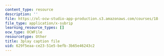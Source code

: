 ```yaml
---
content_type: resource
description: ''
file: https://ol-ocw-studio-app-production.s3.amazonaws.com/courses/18-06sc-linear-algebra-fall-2011/629f5eaace2351e5befb3b65e46243c2_KUuxdk_V7To.vtt
file_type: application/x-subrip
learning_resource_types: []
ocw_type: OCWFile
resourcetype: Other
title: 3play caption file
uid: 629f5eaa-ce23-51e5-befb-3b65e46243c2
---
```

